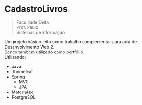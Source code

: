 # CadastroLivros

> Faculdade Delta <br />
> Prof. Paulo <br /> 
> Sistemas de Informação 

Um projeto básico feito como trabalho complementar para aula de Desenvolvimento Web 2. <br />
Sendo também utilizado como portfólio. <br />
Utilizando: 

* Java 
* Thymeleaf 
* Spring 
  * MVC
  * JPA
* Materialize
* PostgreSQL
  

